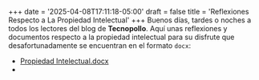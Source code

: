 +++
date = '2025-04-08T17:11:18-05:00'
draft = false
title = 'Reflexiones Respecto a La Propiedad Intelectual'
+++
Buenos días, tardes o noches a todos los lectores del blog de **Tecnopollo**. Aquí unas reflexiones y documentos respecto a la propiedad intelectual para su disfrute que desafortunadamente se encuentran en el formato `docx`:
- [Propiedad Intelectual.docx](/Propiedad%20Intelectual.docx)
- 

